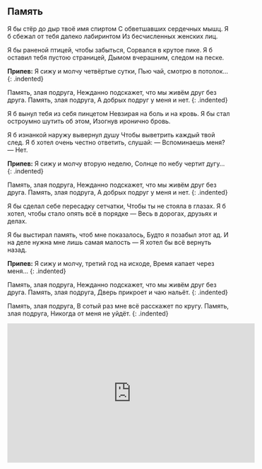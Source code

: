 ﻿---
layout: lyrics
---

## Память

Я бы стёр до дыр твоё имя спиртом
С обветшавших сердечных мышц.
Я б сбежал от тебя далеко лабиринтом
Из бесчисленных женских лиц.

Я бы раненой птицей, чтобы забыться,
Сорвался в крутое пике.
Я б оставил тебя пустою страницей,
Дымом вчерашним, следом на песке.

**Припев:**
Я сижу и молчу четвёртые сутки,
Пью чай, смотрю в потолок…
{: .indented}

Память, злая подруга,
Нежданно подскажет, что мы живём друг без друга.
Память, злая подруга,
А добрых подруг у меня и нет.
{: .indented}

Я б вынул тебя из себя пинцетом
Невзирая на боль и на кровь.
Я бы стал остроумно шутить об этом,
Изогнув иронично бровь.

Я б изнанкой наружу вывернул душу
Чтобы выветрить каждый твой след.
Я б хотел очень честно ответить, слушай:
— Вспоминаешь меня? — Нет.

**Припев:**
Я сижу и молчу вторую неделю,
Солнце по небу чертит дугу…
{: .indented}

Память, злая подруга,
Нежданно подскажет, что мы живём друг без друга.
Память, злая подруга,
А добрых подруг у меня и нет.
{: .indented}

Я бы сделал себе пересадку сетчатки,
Чтобы ты не стояла в глазах.
Я б хотел, чтобы стало опять всё в порядке —
Весь в дорогах, друзьях и делах.

Я бы выстирал память, чтоб мне показалось,
Будто я позабыл этот ад.
И на деле нужна мне лишь самая малость —
Я хотел бы всё вернуть назад.

**Припев:**
Я сижу и молчу, третий год на исходе,
Время капает через меня…
{: .indented}

Память, злая подруга,
Нежданно подскажет, что мы живём друг без друга.
Память, злая подруга,
Дверь прикроет и чаю нальёт.
{: .indented}

Память, злая подруга,
В сотый раз мне всё расскажет по кругу.
Память, злая подруга,
Никогда от меня не уйдёт.
{: .indented}

<iframe width="560" height="315" src="https://www.youtube.com/embed/tjtH9JOL5GQ" frameborder="0" allow="accelerometer; autoplay; encrypted-media; gyroscope; picture-in-picture" allowfullscreen></iframe>